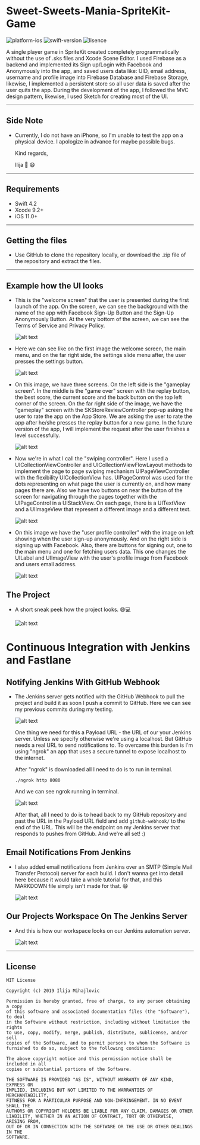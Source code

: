 # Sweet-Sweets-Mania-SpriteKit-Game

![platform-ios](https://img.shields.io/badge/platform-ios-Blue.svg)
![swift-version](https://img.shields.io/badge/swift-4.2-Orange.svg)
![lisence](https://img.shields.io/badge/license-MIT-Lightgrey.svg)

A single player game in SpriteKit created completely programmatically without the use of .sks files and Xcode Scene Editor. 
I used Firebase as a backend and implemented its Sign up/Login with Facebook and Anonymously into the app, and saved users data like: UID, email address, username and profile image into Firebase Database and Firebase Storage, likewise, I implemented a persistent store so all user data is saved after the user quits the app.
During the development of the app, I followed the MVC design pattern, likewise, I used Sketch for creating most of the UI.
___
## Side Note
* Currently, I do not have an iPhone, so I'm unable to test the app on a physical device. I apologize in advance for maybe possible bugs.

   Kind regards,

   Ilija 🖖 😄
___

## Requirements
- Swift 4.2
- Xcode 9.2+
- iOS 11.0+
___

## Getting the files

* Use GitHub to clone the repository locally, or download the .zip file of the repository and extract the files.
___

## Example how the UI looks

* This is the "welcome screen" that the user is presented during the first launch of the app. On the screen, we can see the background with the name of the app with Facebook Sign-Up Button and the Sign-Up Anonymously Button.
At the very bottom of the screen, we can see the Terms of Service and Privacy Policy.

   ![alt text](https://github.com/IlijaMihajlovic/Sweet-Sweets-Mania/blob/master/Images/welcomeSceneWoman.png)

* Here we can see like on the first image the welcome screen, the main menu, and on the far right side, the settings slide menu after, the user presses the settings button.

   ![alt text](https://github.com/IlijaMihajlovic/Sweet-Sweets-Mania/blob/master/Images/firstThreeScreens.png)

* On this image, we have three screens.
On the left side is the "gameplay screen". In the middle is the "game over" screen with the replay button, the best score, the current score and the back button on the top left corner of the screen.
On the far right side of the image, we have the "gameplay" screen with the SKStoreReviewController pop-up asking the user to rate the app on the App Store. We are asking the user to rate the app after he/she presses the replay button for a new game. In the future version of the app, I will implement the request after the user finishes a level successfully.

   ![alt text](https://github.com/IlijaMihajlovic/Sweet-Sweets-Mania-SpriteKit-Game/blob/master/Images/GameScenes.png)

* Now we're in what I call the "swiping controller". Here I used a UICollectionViewController and UICollectionViewFlowLayout methods to implement the page to page swiping mechanism UIPageViewController with the flexibility UICollectionView has.
UIPageControl was used for the dots representing on what page the user is currently on, and how many pages there are.
Also we have two buttons on near the button of the screen for navigating through the pages together with the UIPageControl in a UIStackView.
On each page, there is a UITextView and a UIImageView that represent a different image and a different text.

   ![alt text](https://github.com/IlijaMihajlovic/Sweet-Sweets-Mania/blob/master/Images/SwipingController.png)

* On this image we have the "user profile controller" with the image on left showing when the user sign-up anonymously. And on the right side is signing up with Facebook. Also, there are buttons for signing out, one to the main menu and one for fetching users data. This one changes the UILabel and UIImageView with the user's profile image from Facebook and users email address.

   ![alt text](https://github.com/IlijaMihajlovic/Sweet-Sweets-Mania-SpriteKit-Game/blob/master/Images/UserProfileScene.png)
  
  
## The Project

* A short sneak peek how the project looks. 😄💻

   ![alt text](https://github.com/IlijaMihajlovic/Sweet-Sweets-Mania-SpriteKit-Game/blob/master/Images/project.png)
   
# Continuous Integration with Jenkins and Fastlane
   
## Notifying Jenkins With GitHub Webhook

* The Jenkins server gets notified with the GitHub Webhook to pull the project and build it as soon I push a commit to GitHub.
Here we can see my previous commits during my testing.

   ![alt text](https://github.com/IlijaMihajlovic/Sweet-Sweets-Mania-SpriteKit-Game/blob/master/Images/Jenkins%20%26%20Fastlane%20(CI)/ChangesInRepository.png)

   One thing we need for this a Payload URL - the URL of our your Jenkins server. Unless we specify otherwise we're using a localhost. But GitHub needs a real URL to send notifications to. To overcame this burden is I'm using "ngrok" an app that uses a secure tunnel to expose localhost to the internet.

   After "ngrok" is downloaded all I need to do is to run in terminal.

   ``` console
   ./ngrok http 8080
   
   ```

   And we can see ngrok running in terminal.

   ![alt text](https://github.com/IlijaMihajlovic/Sweet-Sweets-Mania-SpriteKit-Game/blob/master/Images/Jenkins%20%26%20Fastlane%20(CI)/ngrok.png)

   After that, all I need to do is to head back to my GitHub repository and past the URL in the Payload URL field and add
  `github-webhook/` to the end of the URL. 
This will be the endpoint on my Jenkins server that responds to pushes from GitHub. And we're all set! :)

## Email Notifications From Jenkins

* I also added email notifications from Jenkins
over an SMTP (Simple Mail Transfer Protocol) server for each build. I don't wanna get into detail here because it would take a whole tutorial for that, and this MARKDOWN file simply isn't made for that. 😄

   ![alt text](https://github.com/IlijaMihajlovic/Sweet-Sweets-Mania-SpriteKit-Game/blob/master/Images/Jenkins%20%26%20Fastlane%20(CI)/EmailNotificationsFromJenkins.png)
   

## Our Projects Workspace On The Jenkins Server

* And this is how our workspace looks on our Jenkins automation server.

   ![alt text](https://github.com/IlijaMihajlovic/Sweet-Sweets-Mania-SpriteKit-Game/blob/master/Images/Jenkins%20%26%20Fastlane%20(CI)/JenkinsWorkspace.png)
___


## License
```
MIT License

Copyright (c) 2019 Ilija Mihajlovic

Permission is hereby granted, free of charge, to any person obtaining a copy
of this software and associated documentation files (the "Software"), to deal
in the Software without restriction, including without limitation the rights
to use, copy, modify, merge, publish, distribute, sublicense, and/or sell
copies of the Software, and to permit persons to whom the Software is
furnished to do so, subject to the following conditions:

The above copyright notice and this permission notice shall be included in all
copies or substantial portions of the Software.

THE SOFTWARE IS PROVIDED "AS IS", WITHOUT WARRANTY OF ANY KIND, EXPRESS OR
IMPLIED, INCLUDING BUT NOT LIMITED TO THE WARRANTIES OF MERCHANTABILITY,
FITNESS FOR A PARTICULAR PURPOSE AND NON-INFRINGEMENT. IN NO EVENT SHALL THE
AUTHORS OR COPYRIGHT HOLDERS BE LIABLE FOR ANY CLAIM, DAMAGES OR OTHER
LIABILITY, WHETHER IN AN ACTION OF CONTRACT, TORT OR OTHERWISE, ARISING FROM,
OUT OF OR IN CONNECTION WITH THE SOFTWARE OR THE USE OR OTHER DEALINGS IN THE
SOFTWARE.

```
